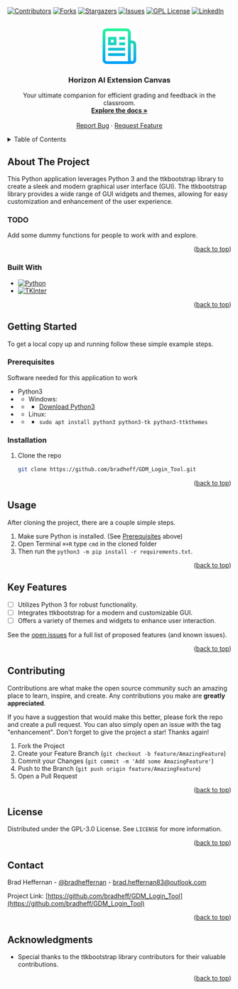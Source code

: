 <a name="readme-top"></a>

[![Contributors][contributors-shield]][contributors-url]
[![Forks][forks-shield]][forks-url]
[![Stargazers][stars-shield]][stars-url]
[![Issues][issues-shield]][issues-url]
[![GPL License][license-shield]][license-url]
[![LinkedIn][linkedin-shield]][linkedin-url]

<!-- PROJECT LOGO -->
<br />
<div align="center">
  <a href="https://github.com/BradHeff/GDM_Login_Tool">
    <img src="images/logo.png" alt="Logo" width="80" height="80">
  </a>

<h3 align="center">Horizon AI Extension Canvas</h3>

  <p align="center">
    Your ultimate companion for efficient grading and feedback in the classroom.
    <br />
    <a href="https://github.com/BradHeff/GDM_Login_Tool"><strong>Explore the docs »</strong></a>
    <br />
    <br />
    <a href="https://github.com/bradheff/GDM_Login_Tool/issues">Report Bug</a>
    ·
    <a href="https://github.com/bradheff/GDM_Login_Tool/issues">Request Feature</a>
  </p>
</div>

<!-- TABLE OF CONTENTS -->
<details>
  <summary>Table of Contents</summary>
  <ol>
    <li>
      <a href="#about-the-project">About The Project</a>
      <ul>
        <li><a href="#todo">TODO:</a></li>
        <li><a href="#built-with">Built With</a></li>
      </ul>
    </li>
    <li>
      <a href="#getting-started">Getting Started</a>
      <ul>
        <li><a href="#prerequisites">Prerequisites</a></li>
        <li><a href="#installation">Installation</a></li>
      </ul>
    </li>
    <li><a href="#usage">Usage</a></li>
    <li><a href="#roadmap">Roadmap</a></li>
    <li><a href="#contributing">Contributing</a></li>
    <li><a href="#license">License</a></li>
    <li><a href="#contact">Contact</a></li>
    <li><a href="#acknowledgments">Acknowledgments</a></li>
  </ol>
</details>

<!-- ABOUT THE PROJECT -->

## About The Project

<!-- [![Product Name Screen Shot][product-screenshot]](https://www.horizon.sa.edu.au) -->

This Python application leverages Python 3 and the ttkbootstrap library to create a sleek and modern graphical user interface (GUI). The ttkbootstrap library provides a wide range of GUI widgets and themes, allowing for easy customization and enhancement of the user experience.<br/>

### TODO

Add some dummy functions for people to work with and explore.

<p align="right">(<a href="#readme-top">back to top</a>)</p>

### Built With

- [![Python][python]][python-url]
- [![TKInter][tkinter]][tkinter-url]

<p align="right">(<a href="#readme-top">back to top</a>)</p>

<!-- GETTING STARTED -->

## Getting Started

To get a local copy up and running follow these simple example steps.

### Prerequisites

Software needed for this application to work

- Python3
- - Windows:
- - - [Download Python3](python-url)
- - Linux:
- - - `sudo apt install python3 python3-tk python3-ttkthemes`

### Installation

1. Clone the repo
   ```sh
   git clone https://github.com/bradheff/GDM_Login_Tool.git
   ```

<p align="right">(<a href="#readme-top">back to top</a>)</p>

<!-- USAGE EXAMPLES -->

## Usage

After cloning the project, there are a couple simple steps.

1. Make sure Python is installed. (See <a href="#prerequisites">Prerequisites</a> above)
2. Open Terminal `⌘+R` type `cmd` in the cloned folder
3. Then run the `python3 -m pip install -r requirements.txt`.

<!--_For more examples, please refer to the [Documentation](https://github.com/BradHeff/GDM_Login_Tool/wiki)_-->

<p align="right">(<a href="#readme-top">back to top</a>)</p>

<!-- ROADMAP -->

## Key Features

- [ ] Utilizes Python 3 for robust functionality.
- [ ] Integrates ttkbootstrap for a modern and customizable GUI.
- [ ] Offers a variety of themes and widgets to enhance user interaction.

See the [open issues](https://github.com/bradheff/GDM_Login_Tool/issues) for a full list of proposed features (and known issues).

<p align="right">(<a href="#readme-top">back to top</a>)</p>

<!-- CONTRIBUTING -->

## Contributing

Contributions are what make the open source community such an amazing place to learn, inspire, and create. Any contributions you make are **greatly appreciated**.

If you have a suggestion that would make this better, please fork the repo and create a pull request. You can also simply open an issue with the tag "enhancement".
Don't forget to give the project a star! Thanks again!

1. Fork the Project
2. Create your Feature Branch (`git checkout -b feature/AmazingFeature`)
3. Commit your Changes (`git commit -m 'Add some AmazingFeature'`)
4. Push to the Branch (`git push origin feature/AmazingFeature`)
5. Open a Pull Request

<p align="right">(<a href="#readme-top">back to top</a>)</p>

<!-- LICENSE -->

## License

Distributed under the GPL-3.0 License. See `LICENSE` for more information.

<p align="right">(<a href="#readme-top">back to top</a>)</p>

<!-- CONTACT -->

## Contact

Brad Heffernan - [@bradheffernan](https://twitter.com/bradheffernan) - brad.heffernan83@outlook.com

Project Link: [https://github.com/bradheff/GDM_Login_Tool](https://github.com/bradheff/GDM_Login_Tool)

<p align="right">(<a href="#readme-top">back to top</a>)</p>

<!-- ACKNOWLEDGMENTS -->

## Acknowledgments

- Special thanks to the ttkbootstrap library contributors for their valuable contributions.

<p align="right">(<a href="#readme-top">back to top</a>)</p>

<!-- MARKDOWN LINKS & IMAGES -->
<!-- https://www.markdownguide.org/basic-syntax/#reference-style-links -->

[contributors-shield]: https://img.shields.io/github/contributors/bradheff/GDM_Login_Tool.svg?style=for-the-badge
[contributors-url]: https://github.com/bradheff/GDM_Login_Tool/graphs/contributors
[forks-shield]: https://img.shields.io/github/forks/bradheff/GDM_Login_Tool.svg?style=for-the-badge
[forks-url]: https://github.com/bradheff/GDM_Login_Tool/network/members
[stars-shield]: https://img.shields.io/github/stars/bradheff/GDM_Login_Tool.svg?style=for-the-badge
[stars-url]: https://github.com/bradheff/GDM_Login_Tool/stargazers
[issues-shield]: https://img.shields.io/github/issues/bradheff/GDM_Login_Tool.svg?style=for-the-badge
[issues-url]: https://github.com/bradheff/GDM_Login_Tool/issues
[license-shield]: https://img.shields.io/github/license/bradheff/GDM_Login_Tool?style=for-the-badge
[license-url]: https://github.com/BradHeff/GDM_Login_Tool/blob/master/LICENSE
[linkedin-shield]: https://img.shields.io/badge/-LinkedIn-black.svg?style=for-the-badge&logo=linkedin&colorB=555
[linkedin-url]: https://www.linkedin.com/in/brad-heffernan83/

<!-- [product-screenshot]: images/screenshot1.png -->

[tkinter]: https://img.shields.io/badge/tkinter-35495E?style=for-the-badge&logo=python&logoColor=61DAFB
[python]: https://img.shields.io/badge/python-35495E?style=for-the-badge&logo=python&logoColor=61DAFB
[jsonl]: https://img.shields.io/badge/jsonl-35495E?style=for-the-badge&logo=json&logoColor=61DAFB
[reactjs]: https://img.shields.io/badge/ReactJS-35495E?style=for-the-badge&logo=react&logoColor=61DAFB
[nodejs]: https://img.shields.io/badge/Node.js-35495E?style=for-the-badge&logo=node.js&logoColor=61DAFB
[node-url]: https://nodejs.org/en
[react-url]: https://react.dev/
[tkinter-url]: https://docs.python.org/3/library/tkinter.html
[jsonl-url]: https://jsonlines.org/
[python-url]: https://docs.python.org/
